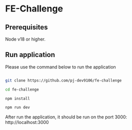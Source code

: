 # FE-Challenge

## Prerequisites

Node v18 or higher.

## Run application

Please use the command below to run the application

```bash

git clone https://github.com/pj-dev9106/fe-challenge

cd fe-challenge

npm install

npm run dev

```

After run the application, it should be run on the port 3000: http://localhost:3000